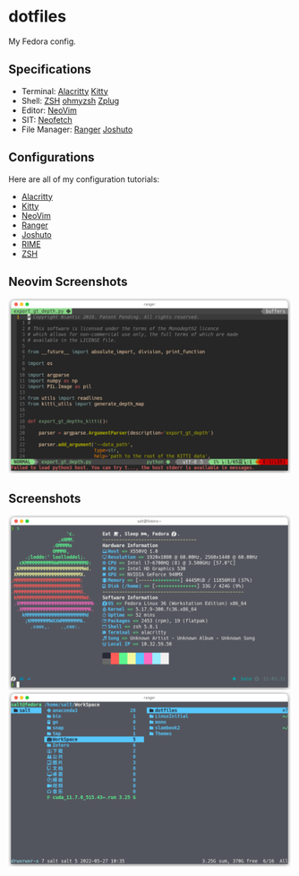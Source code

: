# dotfiles

My Fedora config.

## Specifications

- Terminal: [Alacritty](https://github.com/alacritty/alacritty) [Kitty](https://sw.kovidgoyal.net/kitty/)
- Shell: [ZSH](https://github.com/zsh-users/zsh) [ohmyzsh](https://github.com/ohmyzsh/ohmyzsh) [Zplug](https://github.com/zplug/zplug)
- Editor: [NeoVim](http://neovim.org/)
- SIT: [Neofetch](https://github.com/dylanaraps/neofetch)
- File Manager: [Ranger](https://ranger.github.io/) [Joshuto]((https://github.com/kamiyaa/joshuto))

## Configurations

Here are all of my configuration tutorials:

- [Alacritty](home/.config/alacritty/README.md)
- [Kitty](home/.config/kitty/README.md)
- [NeoVim](home/.config/nvim/README.md)
- [Ranger](home/.config/ranger/README.md)
- [Joshuto](home/.config/joshuto/README.md)
- [RIME](home/.local/share/fcitx5/rime/README.md)
- [ZSH](home/.zsh/README.md)

## Neovim Screenshots

![nvim](imgs/nvim.png)

## Screenshots

![neofetch](imgs/s1.png)
![ranger](imgs/s2.png)